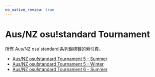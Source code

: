 ```yaml
---
no_native_review: true
---
```


# Aus/NZ osu!standard Tournament

所有 Aus/NZ osu!standard 系列錦標賽的索引頁。

- [Aus/NZ osu!standard Tournament 5 - Summer](2018_Summer)
- [Aus/NZ osu!standard Tournament 5 - Winter](2018_Winter)
- [Aus/NZ osu!standard Tournament 6 - Summer](2019_Summer)
